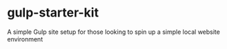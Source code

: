 # gulp-starter-kit
A simple Gulp site setup for those looking to spin up a simple local website environment
